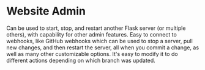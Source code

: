 # Website Admin

Can be used to start, stop, and restart another Flask server (or multiple others), with capability for other admin features. Easy to connect to webhooks, like GitHub webhooks which can be used to stop a server, pull new changes, and then restart the server, all when you commit a change, as well as many other customizable options. It's easy to modify it to do different actions depending on which branch was updated.
